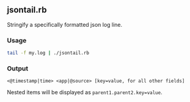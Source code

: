 ## jsontail.rb

Stringify a specifically formatted json log line.

### Usage

```bash
tail -f my.log | ./jsontail.rb
```

### Output

```
<@timestamp|time> <app|@source> [key=value, for all other fields]
```

Nested items will be displayed as `parent1.parent2.key=value`.

